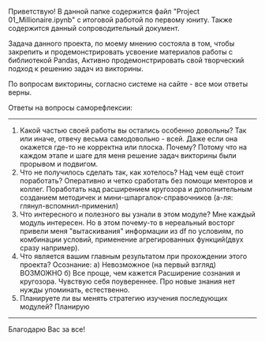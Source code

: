 Приветствую!
    В данной папке содержится файл "Project 01_Millionaire.ipynb" с итоговой работой по первому юниту.
Также содержится данный сопроводительный документ.

Задача данного проекта, по моему мнению состояла в том, чтобы закрепить и продемонстрировать усвоение материалов работы с библиотекой Pandas,
Активно продемонстрировать свой творческий подход к решению задач из викторины.

По вопросам викторины, согласно системе на сайте - все мои ответы верны.

Ответы на вопросы саморефлексии:
________________________________________
1. Какой частью своей работы вы остались особенно довольны? Так или иначе, отвечу весьма самодовольно - всей. Даже если она окажется где-то не корректна или плоска.
Почему? Потому что на каждом этапе и шаге для меня решение задач викторины были прорывом и подвигом. 
2. Что не получилось сделать так, как хотелось? Над чем ещё стоит поработать?
Оперативно и четко сработать без помощи менторов и коллег. Поработать над расширением кругозора 
и дополнительным созданием методичек и мини-шпаргалок-справочников (а-ля: глянул-вспомнил-применил)
3. Что интересного и полезного вы узнали в этом модуле?
Мне каждый модуль интересен. Но в этом почему-то в нереальный восторг привели меня "вытаскивания" информации из df по условиям, по комбинации условий, 
применение агрегированных функций(двух сразу например). 
4. Что является вашим главным результатом при прохождении этого проекта?
Осознание: а) Невозможное (на первый взгляд) ВОЗМОЖНО
           б) Все проще, чем кажется
Расширение сознания и кругозора. Чувствую себя поувереннее. Про новые знания нет нужды упоминать, естественно.
5. Планируете ли вы менять стратегию изучения последующих модулей?
Планирую
________________________________________
Благодарю Вас за все!
